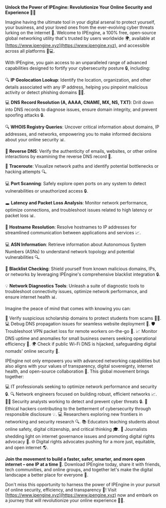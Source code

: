 **Unlock the Power of IPEngine: Revolutionize Your Online Security and Experience 🔐🌐**

Imagine having the ultimate tool in your digital arsenal to protect yourself, your business, and your loved ones from the ever-evolving cyber threats lurking on the internet 🚨. Welcome to IPEngine, a 100% free, open-source global networking utility that's trusted by users worldwide 🌍, available at [https://www.ipengine.xyz](https://www.ipengine.xyz), and accessible across all platforms 📱💻.

With IPEngine, you gain access to an unparalleled range of advanced capabilities designed to fortify your cybersecurity posture 🔒, including:

🔍 **IP Geolocation Lookup**: Identify the location, organization, and other details associated with any IP address, helping you pinpoint malicious activity or detect phishing domains 🕵️‍♂️.

💻 **DNS Record Resolution (A, AAAA, CNAME, MX, NS, TXT)**: Drill down into DNS records to diagnose issues, ensure domain integrity, and prevent spoofing attacks 🔒.

🔍 **WHOIS Registry Queries**: Uncover critical information about domains, IP addresses, and networks, empowering you to make informed decisions about your online security 📊.

🎯 **Reverse DNS**: Verify the authenticity of emails, websites, or other online interactions by examining the reverse DNS record 📨.

📡 **Traceroute**: Visualize network paths and identify potential bottlenecks or hacking attempts 🔍.

💻 **Port Scanning**: Safely explore open ports on any system to detect vulnerabilities or unauthorized access 🔒.

🕳️ **Latency and Packet Loss Analysis**: Monitor network performance, optimize connections, and troubleshoot issues related to high latency or packet loss 📊.

👀 **Hostname Resolution**: Resolve hostnames to IP addresses for streamlined communication between applications and services 📈.

💻 **ASN Information**: Retrieve information about Autonomous System Numbers (ASNs) to understand network topology and potential vulnerabilities 🔍.

🚨 **Blacklist Checking**: Shield yourself from known malicious domains, IPs, or networks by leveraging IPEngine's comprehensive blacklist integration 🔒.

💡 **Network Diagnostics Tools**: Unleash a suite of diagnostic tools to troubleshoot connectivity issues, optimize network performance, and ensure internet health 📊.

Imagine the peace of mind that comes with knowing you can:

🌟 Verify suspicious scholarship domains to protect students from scams 👩‍🎓.
💻 Debug DNS propagation issues for seamless website deployment 🔀.
🛡️ Troubleshoot VPN packet loss for remote workers on-the-go 🚂.
📈 Monitor DNS uptime and anomalies for small business owners seeking operational efficiency 💼.
🌍 Check if public Wi-Fi DNS is hijacked, safeguarding digital nomads' online security 🌴.

IPEngine not only empowers you with advanced networking capabilities but also aligns with your values of transparency, digital sovereignty, internet health, and open-source collaboration 🤝. This global movement brings together:

💻 IT professionals seeking to optimize network performance and security 🔒.
🔍 Network engineers focused on building robust, efficient networks 📈.
🕵️‍♂️ Security analysts working to detect and prevent cyber threats 🔒.
👾 Ethical hackers contributing to the betterment of cybersecurity through responsible disclosure 💡.
💻 Researchers exploring new frontiers in networking and security research 🔍.
📚 Educators teaching students about online safety, digital citizenship, and critical thinking 🎓.
📰 Journalists shedding light on internet governance issues and promoting digital rights advocacy 📰.
🌐 Digital rights advocates pushing for a more just, equitable, and open internet 🌎.

**Join the movement to build a faster, safer, smarter, and more open internet – one IP at a time 🔗**. Download IPEngine today, share it with friends, tech communities, and online groups, and together let's make the digital landscape a better place for everyone 💖.

Don't miss this opportunity to harness the power of IPEngine in your pursuit of online security, efficiency, and transparency 🚀! Visit [https://www.ipengine.xyz](https://www.ipengine.xyz) now and embark on a journey that will revolutionize your online experience 🔐🌐.